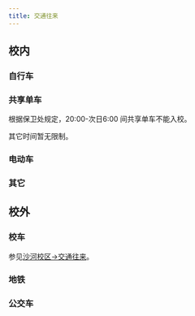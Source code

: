 ```yaml
---
title: 交通往来
---
```


## 校内

### 自行车

### 共享单车

根据保卫处规定，20:00-次日6:00 间共享单车不能入校。

其它时间暂无限制。

### 电动车

### 其它

## 校外

### 校车

参见[沙河校区->交通往来](/沙河校区/交通往来#校车)。

### 地铁

### 公交车
